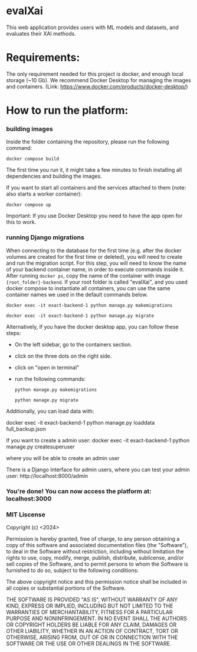 # evalXai
This web application provides users with ML models and datasets, and evaluates their XAI methods.

# Requirements:

The only requirement needed for this project is docker, and enough local storage (~10 Gb).
We recommend Docker Desktop for managing the images and containers. (Link: https://www.docker.com/products/docker-desktop/)

# How to run the platform:

### building images

Inside the folder containing the repository, please run the following command:

`docker compose build`

The first time you run it, it might take a few minutes to finish installing all dependencies and building the images.

If you want to start all containers and the services attached to them (note: also starts a worker container):

`docker compose up`

Important: If you use Docker Desktop you need to have the app open for this to work.

### running Django migrations

When connecting to the database for the first time (e.g. after the docker volumes are created for the
first time or deleted), you will need to create and run the migration script.
For this step, you will need to know the name of your backend container name, in order to execute commands inside it.
After running `docker ps`, copy the name of the container with image `{root_folder}-backend`.
If your root folder is called "evalXai", and you used docker compose to instantiate all containers, you can use the
same container names we used in the default commands below.

`docker exec -it exact-backend-1 python manage.py makemigrations`

`docker exec -it exact-backend-1 python manage.py migrate`

Alternatively, if you have the docker desktop app, you can follow these steps:

- On the left sidebar, go to the containers section.
- click on the three dots on the right side.
- click on "open in terminal"
- run the following commands:

  `python manage.py makemigrations`

  `python manage.py migrate`


Additionally, you can load data with:

docker exec -it exact-backend-1 python manage.py loaddata full_backup.json


If you want to create a admin user:
docker exec -it exact-backend-1 python manage.py createsuperuser

where you will be able to create an admin user

There is a Django Interface for admin users, where you can test your admin user:
http://localhost:8000/admin



### You're done! You can now access the platform at: localhost:3000

### MIT Liscense

Copyright (c) <2024>

Permission is hereby granted, free of charge, to any person obtaining a copy of this software and associated documentation files (the "Software"), to deal in the Software without restriction, including without limitation the rights to use, copy, modify, merge, publish, distribute, sublicense, and/or sell copies of the Software, and to permit persons to whom the Software is furnished to do so, subject to the following conditions:

The above copyright notice and this permission notice shall be included in all copies or substantial portions of the Software.

THE SOFTWARE IS PROVIDED "AS IS", WITHOUT WARRANTY OF ANY KIND, EXPRESS OR IMPLIED, INCLUDING BUT NOT LIMITED TO THE WARRANTIES OF MERCHANTABILITY, FITNESS FOR A PARTICULAR PURPOSE AND NONINFRINGEMENT. IN NO EVENT SHALL THE AUTHORS OR COPYRIGHT HOLDERS BE LIABLE FOR ANY CLAIM, DAMAGES OR OTHER LIABILITY, WHETHER IN AN ACTION OF CONTRACT, TORT OR OTHERWISE, ARISING FROM, OUT OF OR IN CONNECTION WITH THE SOFTWARE OR THE USE OR OTHER DEALINGS IN THE SOFTWARE.
